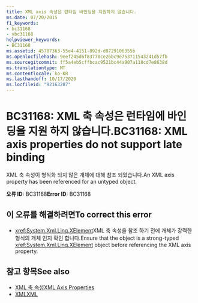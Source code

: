 ```yaml
---
title: XML axis 속성은 런타임 바인딩을 지원하지 않습니다.
ms.date: 07/20/2015
f1_keywords:
- bc31168
- vbc31168
helpviewer_keywords:
- BC31168
ms.assetid: 45707363-55e4-4151-892d-d8729106355b
ms.openlocfilehash: 9eef245d6f83770ce26bc9e753711543241d57fb
ms.sourcegitcommit: ff5a4eb5cffbcac9521bc44a907a118cd7e8638d
ms.translationtype: MT
ms.contentlocale: ko-KR
ms.lasthandoff: 10/17/2020
ms.locfileid: "92163287"
---
```

# <a name="bc31168-xml-axis-properties-do-not-support-late-binding"></a><span data-ttu-id="d2d81-102">BC31168: XML 축 속성은 런타임에 바인딩을 지원 하지 않습니다.</span><span class="sxs-lookup"><span data-stu-id="d2d81-102">BC31168: XML axis properties do not support late binding</span></span>

<span data-ttu-id="d2d81-103">XML 축 속성이 형식화 되지 않은 개체에 대해 참조 되었습니다.</span><span class="sxs-lookup"><span data-stu-id="d2d81-103">An XML axis property has been referenced for an untyped object.</span></span>

 <span data-ttu-id="d2d81-104">**오류 ID:** BC31168</span><span class="sxs-lookup"><span data-stu-id="d2d81-104">**Error ID:** BC31168</span></span>

## <a name="to-correct-this-error"></a><span data-ttu-id="d2d81-105">이 오류를 해결하려면</span><span class="sxs-lookup"><span data-stu-id="d2d81-105">To correct this error</span></span>

- <span data-ttu-id="d2d81-106"><xref:System.Xml.Linq.XElement>XML 축 속성을 참조 하기 전에 개체가 강력한 형식의 개체 인지 확인 합니다.</span><span class="sxs-lookup"><span data-stu-id="d2d81-106">Ensure that the object is a strong-typed <xref:System.Xml.Linq.XElement> object before referencing the XML axis property.</span></span>

## <a name="see-also"></a><span data-ttu-id="d2d81-107">참고 항목</span><span class="sxs-lookup"><span data-stu-id="d2d81-107">See also</span></span>

- [<span data-ttu-id="d2d81-108">XML 축 속성</span><span class="sxs-lookup"><span data-stu-id="d2d81-108">XML Axis Properties</span></span>](../xml-axis/index.md)
- [<span data-ttu-id="d2d81-109">XML</span><span class="sxs-lookup"><span data-stu-id="d2d81-109">XML</span></span>](../../programming-guide/language-features/xml/index.md)
